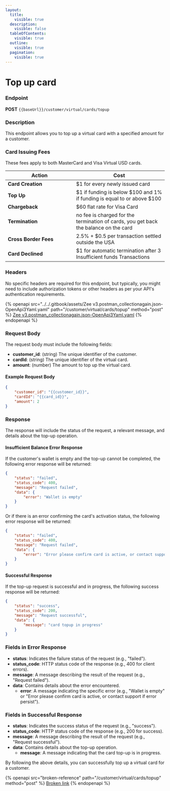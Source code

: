 ```yaml
---
layout:
  title:
    visible: true
  description:
    visible: false
  tableOfContents:
    visible: true
  outline:
    visible: true
  pagination:
    visible: true
---
```


# Top up card

### Endpoint

**POST** `{{baseUrl}}/customer/virtual/cards/topup`

### Description

This endpoint allows you to top up a virtual card with a specified amount for a customer.

### Card Issuing Fees

These fees apply to both MasterCard and Visa Virtual USD cards.

<table><thead><tr><th width="200">Action</th><th>Cost</th></tr></thead><tbody><tr><td><strong>Card Creation</strong></td><td>$1 for every newly issued card</td></tr><tr><td><strong>Top Up</strong></td><td>$1 if funding is below $100 and 1% if funding is equal to or above $100</td></tr><tr><td><strong>Chargeback</strong></td><td>$60 flat rate for Visa Card</td></tr><tr><td><strong>Termination</strong></td><td>no fee is charged for the termination of cards, you get back the balance on the card</td></tr><tr><td><strong>Cross Border Fees</strong></td><td>2.5% + $0.5 per transaction settled outside the USA</td></tr><tr><td><strong>Card Declined</strong></td><td>$1 for automatic termination after 3 Insufficient funds Transactions</td></tr></tbody></table>

### Headers

No specific headers are required for this endpoint, but typically, you might need to include authorization tokens or other headers as per your API's authentication requirements.



{% openapi src="../../.gitbook/assets/Zee v3.postman_collectionagain.json-OpenApi3Yaml.yaml" path="/customer/virtual/cards/topup" method="post" %}
[Zee v3.postman_collectionagain.json-OpenApi3Yaml.yaml](<../../.gitbook/assets/Zee v3.postman_collectionagain.json-OpenApi3Yaml.yaml>)
{% endopenapi %}

### Request Body

The request body must include the following fields:

* **customer\_id**: (string) The unique identifier of the customer.
* **cardId**: (string) The unique identifier of the virtual card.
* **amount**: (number) The amount to top up the virtual card.

#### Example Request Body

```json
{
    "customer_id": "{{customer_id}}",
    "cardId": "{{card_id}}",
    "amount": 2
}
```

### Response

The response will include the status of the request, a relevant message, and details about the top-up operation.

#### Insufficient Balance Error Response

If the customer's wallet is empty and the top-up cannot be completed, the following error response will be returned:

```json
{
    "status": "failed",
    "status_code": 400,
    "message": "Request failed",
    "data": {
        "error": "Wallet is empty"
    }
}
```

Or if there is an error confirming the card's activation status, the following error response will be returned:

```json
{
    "status": "failed",
    "status_code": 400,
    "message": "Request failed",
    "data": {
        "error": "Error please confirm card is active, or contact support if error persist"
    }
}
```

#### Successful Response

If the top-up request is successful and in progress, the following success response will be returned:

```json
{
    "status": "success",
    "status_code": 200,
    "message": "Request successful",
    "data": {
        "message": "card topup in progress"
    }
}
```

### Fields in Error Response

* **status**: Indicates the failure status of the request (e.g., "failed").
* **status\_code**: HTTP status code of the response (e.g., 400 for client errors).
* **message**: A message describing the result of the request (e.g., "Request failed").
* **data**: Contains details about the error encountered.
  * **error**: A message indicating the specific error (e.g., "Wallet is empty" or "Error please confirm card is active, or contact support if error persist").

### Fields in Successful Response

* **status**: Indicates the success status of the request (e.g., "success").
* **status\_code**: HTTP status code of the response (e.g., 200 for success).
* **message**: A message describing the result of the request (e.g., "Request successful").
* **data**: Contains details about the top-up operation.
  * **message**: A message indicating that the card top-up is in progress.

By following the above details, you can successfully top up a virtual card for a customer.



{% openapi src="broken-reference" path="/customer/virtual/cards/topup" method="post" %}
[Broken link](broken-reference)
{% endopenapi %}
